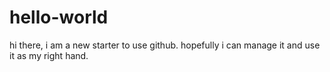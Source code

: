 # hello-world

hi there, i am a new starter to use github. hopefully i can manage it and use it as my right hand.
